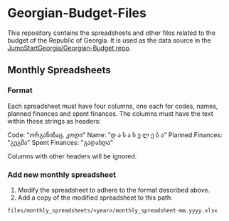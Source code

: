 # Georgian-Budget-Files

This repository contains the spreadsheets and other files related to the budget of the Republic of Georgia. It is used as the data source in the [JumpStartGeorgia/Georgian-Budget repo](https://github.com/JumpStartGeorgia/Georgian-Budget/).

## Monthly Spreadsheets

### Format

Each spreadsheet must have four columns, one each for codes, names, planned finances and spent finances. The columns must have the text within these strings as headers:

Code: "ორგანიზაც. კოდი"
Name: "დ ა ს ა ხ ე ლ ე ბ ა"
Planned Finances: "გეგმა"
Spent Finances: "გადახდა"

Columns with other headers will be ignored.

### Add new monthly spreadsheet

1. Modify the spreadsheet to adhere to the format described above.
2. Add a copy of the modified spreadsheet to this path:

`files/monthly_spreadsheets/<year>/monthly_spreadsheet-mm.yyyy.xlsx`
